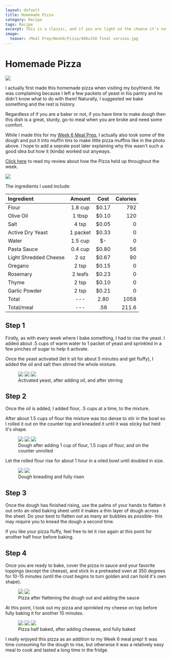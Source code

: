 ```yaml
---
layout: default
title: Homemade Pizza
category: Recipe
tags: Recipe
excerpt: This is a classic, and if you are light on the cheese it's not even that bad for you!
image:
  teaser: /Meal Prep/Week6/Pizza/400x250 final version.jpg
---
```


# Homemade Pizza

<img src="{{ site.url }}/images/Meal Prep/Week6/Pizza/Final Product.jpg">

I actually first made this homemade pizza when visiting my boyfriend. He was complaining because I left a few packets of yeast in his pantry and he didn't know what to do with them! Naturally, I suggested we bake something and the rest is history. 

Regardless of if you are a baker or not, if you have time to make dough then this dish is a great, sturdy, go-to meal when you are broke and need some comfort. 

While I made this for my [Week 6 Meal Prep](http://underwriteyourlife.com/comingsoon/), I actually also took some of the dough and put it into muffin tins to make little pizza muffins like in the photo above. I hope to add a seprate post later explaining why this wasn't such a good idea but how it (kinda) worked out anyways. 

[Click here](http://underwriteyourlife.com/comingsoon/) to read my review about how the Pizza held up throughout the week. 

<img src="{{ site.url }}/images/Meal Prep/Week6/Pizza/0 Ingredients.jpg">

The ingredients I used include: 

**Ingredient** | **Amount** | **Cost** |   **Calories**
|:------------- |:-------------:| :-----:|   -----:|
Flour|	1.8	cup|	 $0.17 	|792
Olive Oil|	1	tbsp|	 $0.10 |	120
Salt|	4	tsp	| $0.05 |	0
Active Dry Yeast|	1	packet	| $0.33 |	0
Water|	1.5	cup|	 $-  | 	0
Pasta Sauce|	0.4	cup	| $0.80 |	56
Light Shredded Cheese	|2	oz	| $0.67 |	90
Oregano|	2	tsp	| $0.15 |	0
Rosemary|	2	leafs| $0.23 |	0
Thyme	|2	tsp	| $0.10 |	0
Garlic Powder	|2	tsp	| $0.21 |	0
Total | --- |2.80 |1058
Total/meal| --- |  .56| 211.6


<h2> Step 1 </h2>

Firstly, as with every week where I bake something, I had to rise the yeast. I added about .5 cups of warm water to 1 packet of yeast and sprinkled in a few pinches of sugar to help it activate. 

Once the yeast activated (let it sit for about 5 minutes and get fluffy), I added the oil and salt then stirred the whole mixture. 
<figure class="third">
  <img src="{{ site.url }}/images/Meal Prep/Week6/Pizza/1 Active Yeast.jpg">
  <img src="{{ site.url }}/images/Meal Prep/Week6/Pizza/2 Added Oil.jpg">
  <img src="{{ site.url }}/images/Meal Prep/Week6/Pizza/3 Stirred Oil.jpg">
	<figcaption> Activated yeast, after adding oil, and after stirring </figcaption>
</figure>


<h2> Step 2 </h2>

Once the oil is added, I added flour, .5 cups at a time, to the mixture. 

After about 1.5 cups of flour the mixture was too dense to stir in the bowl so I rolled it out on the counter top and kneaded it until it was sticky but held it's shape. 

<figure class="third">
  <img src="{{ site.url }}/images/Meal Prep/Week6/Pizza/4 one cup flour.jpg">
  <img src="{{ site.url }}/images/Meal Prep/Week6/Pizza/5 one and a half cups flour.jpg">
  <img src="{{ site.url }}/images/Meal Prep/Week6/Pizza/Webp.net-resizeimage.jpg">
	<figcaption> Dough after adding 1 cup of flour, 1.5 cups of flour, and on the counter unrolled </figcaption>
</figure>

Let the rolled flour rise for about 1 hour in a oiled bowl until doubled in size. 

<figure class="half">
  <img src="{{ site.url }}/images/Meal Prep/Week6/Pizza/6 Rolled.jpg">
  <img src="{{ site.url }}/images/Meal Prep/Week6/Pizza/7 Risen.jpg">
	<figcaption> Dough kneading and fully risen </figcaption>
</figure>

<h2> Step 3 </h2>

Once the dough has finished rising, use the palms of your hands to flatten it out onto an oiled baking sheet untit it makes a thin layer of dough across the sheet. 
Do your best to flatten out as many air bubbles as possible- this may require you to knead the dough a second time.

If you like your pizza fluffy, feel free to let it rise again at this point for another half hour before baking. 

<h2> Step 4 </h2>

Once you are ready to bake, cover the pizza in sauce and your favorite toppings (except the cheese), and stick in a preheated oven at 350 degrees for 10-15 minutes (until the crust begins to turn golden and can hold it's own shape).
<figure class="half">
  <img src="{{ site.url }}/images/Meal Prep/Week6/Pizza/8 Flattened.jpg">
  <img src="{{ site.url }}/images/Meal Prep/Week6/Pizza/9 Added Sauce.jpg">
	<figcaption> Pizza after flattening the dough out and adding the sauce </figcaption>
</figure>

At this point, I took out my pizza and sprinkled my cheese on top before fully baking it for another 10 minutes. 

<figure class="third">
  <img src="{{ site.url }}/images/Meal Prep/Week6/Pizza/10 Half Baked (final).jpg">
  <img src="{{ site.url }}/images/Meal Prep/Week6/Pizza/11 Sprinkled Cheese (final).jpg">
  <img src="{{ site.url }}/images/Meal Prep/Week6/Pizza/12 Fully Baked (final).jpg">
	<figcaption> Pizza half baked, after adding cheeese, and fully baked </figcaption>
</figure>

I really enjoyed this pizza as an addition to my Week 6 meal prep! It was time consuming for the dough to rise, but otherwise it was a relatively easy meal to cook and lasted a long time in the fridge. 
